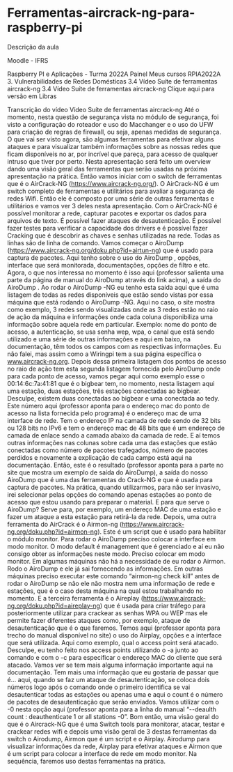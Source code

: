 # Ferramentas-aircrack-ng-para-raspberry-pi
Descrição da aula


 
Moodle - IFRS

Raspberry PI e Aplicações - Turma 2022A
Painel Meus cursos  RPIA2022A 3. Vulnerabilidades de Redes Domésticas  3.4 Vídeo Suíte de ferramentas aircrack-ng
3.4 Vídeo Suíte de ferramentas aircrack-ng
Clique aqui para versão em Libras

 Transcrição do vídeo
Vídeo Suíte de ferramentas aircrack-ng
Até o momento, nesta questão de segurança vista no módulo de segurança, foi visto a configuração do roteador e uso do Macchanger e o uso do UFW para criação de regras de firewall, ou seja, apenas medidas de segurança.
O que vai ser visto agora, são algumas ferramentas para efetivar alguns ataques e para visualizar também informações sobre as nossas redes que ficam disponíveis no ar, por incrível que pareça, para acesso de qualquer intruso que tiver por perto.
Nesta apresentação será feito um overview dando uma visão geral das ferramentas que serão usadas na próxima apresentação na prática.
Então vamos iniciar com o switch de ferramentas que é o AirCrack-NG (https://www.aircrack-ng.org/). 
O AirCrack-NG é um switch completo de ferramentas e utilitários para avaliar a segurança de redes Wifi.
Então ele é composto por uma série de outras ferramentas e utilitários e vamos ver 3 deles nesta apresentação. 
Com o AirCrack-NG é possível monitorar a rede, capturar pacotes e exportar os dados para arquivos de texto. É possível fazer ataques de desautenticação.
É possível fazer testes para verificar a capacidade dos drivers e é possível fazer Cracking que é descobrir as chaves e senhas utilizadas na rede.
Todas as linhas são de linha de comando.
Vamos começar o AiroDump (https://www.aircrack-ng.org/doku.php?id=airtun-ng) que é usado para captura de pacotes. Aqui tenho sobre o uso do AiroDump , opções, interface que será monitorada, documentações, opções de filtro e etc. Agora, o que nos interessa no momento é isso aqui (professor salienta uma parte da página de manual do AiroDump através do link acima), a saída do AiroDump . 
Ao rodar o AiroDump -NG eu tenho esta saída aqui que é uma listagem de todas as redes disponíveis que estão sendo vistas por essa máquina que está rodando o AiroDump -NG. 
Aqui no caso, o site mostra como exemplo, 3 redes sendo visualizadas onde as 3 redes estão no raio de ação da máquina e informações onde cada coluna disponibiliza uma informação sobre aquela rede em particular. Exemplo: nome do ponto de acesso, a autenticação, se usa senha wep, wpa, o canal que está sendo utilizado e uma série de outras informações e aqui em baixo, na documentação, têm todos os campos com as respectivas informações. 
Eu não falei, mas assim como a Wiringpi tem a sua página específica o www.aircrack-ng.org.
Depois dessa primeira listagem dos pontos de acesso no raio de ação tem esta segunda listagem fornecida pelo AiroDump onde para cada ponto de acesso, vamos pegar aqui como exemplo esse o 00:14:6c:7a:41:81 que é o bigbear tem, no momento, nesta listagem aqui uma estação, duas estações, três estações conectadas ao bigbear. Desculpe, existem duas conectadas ao bigbear e uma conectada ao tedy. Este número aqui (professor aponta para o endereço mac do ponto de acesso na lista fornecida pelo programa) é o endereço mac de uma interface de rede. Tem o endereço IP na camada de rede sendo de 32 bits ou 128 bits no IPv6 e tem o endereço mac de 48 bits que é um endereço de camada de enlace sendo a camada abaixo da camada de rede. 
E aí temos outras informações nas colunas sobre cada uma das estações que estão conectadas como número de pacotes trafegados, número de pacotes perdidos e novamente a explicação de cada campo está aqui na documentação.
Então, este é o resultado (professor aponta para a parte no site que mostra um exemplo de saída do AiroDump), a saída do nosso AiroDump que é uma das ferramentas do Crack-NG e que é usada para captura de pacotes. 
Na prática, quando utilizarmos, para não ser invasivo, irei selecionar pelas opções do comando apenas estações ao ponto de acesso que estou usando para preparar o material. 
E para que serve o AiroDump?
Serve para, por exemplo, um endereço MAC de uma estação e fazer um ataque a esta estação para retirá-la da rede.
Depois, uma outra ferramenta do AirCrack é o Airmon-ng (https://www.aircrack-ng.org/doku.php?id=airmon-ng). Este é um script que é usado para habilitar o módulo monitor. Para rodar o AiroDump preciso colocar a interface em modo monitor.
O modo default é management que é gerenciado e aí eu não consigo obter as informações neste modo. Preciso colocar em modo monitor.
Em algumas máquinas não há a necessidade de eu rodar o Airmon. Rodo o AiroDump e ele já sai fornecendo as informações. Em outras máquinas preciso executar este comando “airmon-ng check kill” antes de rodar o AiroDump se não ele não mostra nem uma informação de rede e estações, que é o caso desta máquina na qual estou trabalhando no momento. 
E a terceira ferramenta é o Aireplay (https://www.aircrack-ng.org/doku.php?id=aireplay-ng) que é usada para criar tráfego para posteriormente utilizar para crackear as senhas WPA ou WEP mas ele permite fazer diferentes ataques como, por exemplo, ataque de desautenticação que é o que faremos.
Temos aqui (professor aponta para trecho do manual disponível no site) o uso do Airplay, opções e a interface que será utilizada. Aqui como exemplo, qual o access point será  atacado.
Desculpe, eu tenho feito nos access points utilizando o -a junto ao comando e com o -c para especificar o endereço MAC do cliente que será atacado.
Vamos ver se tem mais alguma informação importante aqui na documentação. 
Tem mais uma informação que eu gostaria de passar que é… aqui, quando se faz um ataque de desautenticação, se coloca dois números logo após o comando onde o primeiro identifica se vai desautenticar todas as estações ou apenas uma e aqui o count é o número de pacotes de desautenticação que serão enviados. Vamos utilizar com o -0 nesta opção aqui (professor aponta para a linha do manual  “--deaulth count : deauthenticate 1 or all stations -0”.
Bom então, uma visão geral do que é o Aircrack-NG que é uma Switch tools para monitorar, atacar, testar e crackear redes wifi e depois uma visão geral de 3 destas ferramentas da switch o Airodump, Airmon que é um script e o Airplay. 
Airodump para visualizar informações da rede, Airplay para efetivar ataques e Airmon que é um script para colocar a interface de rede em modo monitor.
Na sequência, faremos uso destas ferramentas na prática. 
